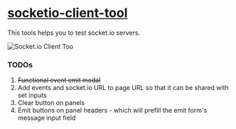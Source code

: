 # [socketio-client-tool](http://amritb.github.io/socketio-client-tool/)
This tools helps you to test socket.io servers.

<img src="http://amritb.github.io/socketio-client-tool/screenshot.png" alt="Socket.io Client Too"></img>

### TODOs
1. ~~Functional event emit modal~~
2. Add events and socket.io URL to page URL so that it can be shared with set inputs
3. Clear button on panels
4. Emit buttons on panel headers - which will prefill the emit form's message input field
